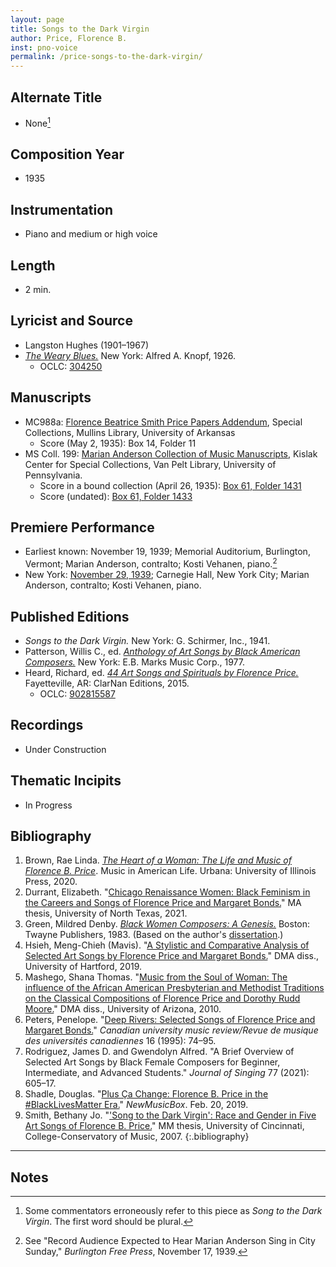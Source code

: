 ```yaml
---
layout: page
title: Songs to the Dark Virgin
author: Price, Florence B.
inst: pno-voice
permalink: /price-songs-to-the-dark-virgin/
---
```


## Alternate Title
- None[^fn1]

## Composition Year
- 1935

## Instrumentation
- Piano and medium or high voice

## Length
- 2 min.

## Lyricist and Source
- Langston Hughes (1901&ndash;1967)
 - [*The Weary Blues.*](https://www.google.com/books/edition/The_Weary_Blues/HjPuAAAAMAAJ) New York: Alfred A. Knopf, 1926.
     * OCLC: <a href="https://www.worldcat.org/title/304250" target="_blank">304250</a>

## Manuscripts
- MC988a: <a href="https://uark.as.atlas-sys.com/repositories/2/resources/1522" target="_blank">Florence Beatrice Smith Price Papers Addendum</a>, Special Collections, Mullins Library, University of Arkansas
    * Score (May 2, 1935): Box 14, Folder 11
- MS Coll. 199: <a href="https://www.library.upenn.edu/detail/collection/marian-anderson-collection" target="_blank">Marian Anderson Collection of Music Manuscripts</a>, Kislak Center for Special Collections, Van Pelt Library, University of Pennsylvania.
    * Score in a bound collection (April 26, 1935): <a href="https://franklin.library.upenn.edu/catalog/FRANKLIN_9923566763503681" target="_blank">Box 61, Folder 1431</a>
    * Score (undated): <a href="https://franklin.library.upenn.edu/catalog/FRANKLIN_9923566723503681" target="_blank">Box 61, Folder 1433</a>

## Premiere Performance
- Earliest known: November 19, 1939; Memorial Auditorium, Burlington, Vermont; Marian Anderson, contralto; Kosti Vehanen, piano.[^fn2]
- New York: <a href="https://colenda.library.upenn.edu/catalog/81431-p3g15tb4x" target="_blank">November 29, 1939</a>; Carnegie Hall, New York City; Marian Anderson, contralto; Kosti Vehanen, piano.

## Published Editions
- *Songs to the Dark Virgin.* New York: G. Schirmer, Inc., 1941.
- Patterson, Willis C., ed. <a href="https://www.worldcat.org/title/4416705" target="_blank">*Anthology of Art Songs by Black American Composers.*</a> New York: E.B. Marks Music Corp., 1977.
- Heard, Richard, ed. <a href="https://www.classicalvocalrep.com/products/44-Art-Songs-and-Spirituals-by-Florence-B-Price-for-Medium-High-Voice-and-Piano-Richard-Heard-205398.html" target="_blank">*44 Art Songs and Spirituals by Florence Price.*</a> Fayetteville, AR: ClarNan Editions, 2015.
    * OCLC: <a href="https://www.worldcat.org/title/902815587" target="_blank">902815587</a>

## Recordings
- Under Construction

## Thematic Incipits
- In Progress

## Bibliography
1. Brown, Rae Linda. <a href="https://www.worldcat.org/title/1122800180" target="_blank">*The Heart of a Woman: The Life and Music of Florence B. Price*</a>. Music in American Life. Urbana: University of Illinois Press, 2020.
2. Durrant, Elizabeth. "<a href="https://digital.library.unt.edu/ark:/67531/metadc1833455/" target="_blank">Chicago Renaissance Women: Black Feminism in the Careers and Songs of Florence Price and Margaret Bonds.</a>" MA thesis, University of North Texas, 2021.
3. Green, Mildred Denby. <a href="https://www.worldcat.org/title/black-women-composers-a-genesis/oclc/7248595" target="_blank">*Black Women Composers: A Genesis.*</a> Boston: Twayne Publishers, 1983. (Based on the author's <a href="https://shareok.org/handle/11244/4095" target="_blank">dissertation</a>.)
4. Hsieh, Meng-Chieh (Mavis). "<a href="https://www.proquest.com/docview/2444639939" target="_blank">A Stylistic and Comparative Analysis of Selected Art Songs by Florence Price and Margaret Bonds.</a>" DMA diss., University of Hartford, 2019.
5. Mashego, Shana Thomas. "<a href="https://repository.arizona.edu/handle/10150/193978" target="_blank">Music from the Soul of Woman: The influence of the African American Presbyterian and Methodist Traditions on the Classical Compositions of Florence Price and Dorothy Rudd Moore.</a>" DMA diss., University of Arizona, 2010. 
6. Peters, Penelope. "<a href="https://doi.org/10.7202/1014417ar" target="_blank">Deep Rivers: Selected Songs of Florence Price and Margaret Bonds.</a>" *Canadian university music review/Revue de musique des universités canadiennes* 16 (1995): 74&ndash;95.
7. Rodriguez, James D. and Gwendolyn Alfred. "A Brief Overview of Selected Art Songs by Black Female Composers for Beginner, Intermediate, and Advanced Students." *Journal of Singing* 77 (2021): 605&ndash;17.
8. Shadle, Douglas. "<a href="https://newmusicusa.org/nmbx/plus-ca-change-florence-b-price-in-the-blacklivesmatter-era/" target="_blank">Plus Ça Change: Florence B. Price in the #BlackLivesMatter Era.</a>" *NewMusicBox*. Feb. 20, 2019.
9. Smith, Bethany Jo. "<a href="http://rave.ohiolink.edu/etdc/view?acc_num=ucin1186770755" target="_blank">'Song to the Dark Virgin': Race and Gender in Five Art Songs of Florence B. Price.</a>" MM thesis, University of Cincinnati, College-Conservatory of Music, 2007.
{:.bibliography}

-----

## Notes
[^fn1]: Some commentators erroneously refer to this piece as *Song to the Dark Virgin*. The first word should be plural.
[^fn2]: See "Record Audience Expected to Hear Marian Anderson Sing in City Sunday," *Burlington Free Press*, November 17, 1939.
